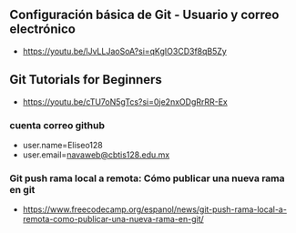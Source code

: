 ## Configuración básica de Git - Usuario y correo electrónico
- https://youtu.be/lJvLLJaoSoA?si=qKgIO3CD3f8qB5Zy

## Git Tutorials for Beginners
- https://youtu.be/cTU7oN5gTcs?si=0je2nxODgRrRR-Ex

### cuenta correo github
- user.name=Eliseo128
- user.email=navaweb@cbtis128.edu.mx

### Git push rama local a remota: Cómo publicar una nueva rama en git
- https://www.freecodecamp.org/espanol/news/git-push-rama-local-a-remota-como-publicar-una-nueva-rama-en-git/

